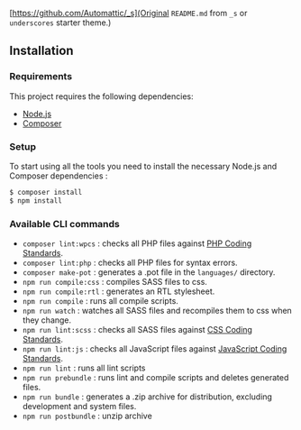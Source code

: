 [https://github.com/Automattic/_s](Original `README.md` from `_s` or `underscores` starter theme.)

## Installation

### Requirements

This project requires the following dependencies:

- [Node.js](https://nodejs.org/)
- [Composer](https://getcomposer.org/)

### Setup

To start using all the tools you need to install the necessary Node.js and Composer dependencies :

```sh
$ composer install
$ npm install
```

### Available CLI commands

- `composer lint:wpcs` : checks all PHP files against [PHP Coding Standards](https://developer.wordpress.org/coding-standards/wordpress-coding-standards/php/).
- `composer lint:php` : checks all PHP files for syntax errors.
- `composer make-pot` : generates a .pot file in the `languages/` directory.
- `npm run compile:css` : compiles SASS files to css.
- `npm run compile:rtl` : generates an RTL stylesheet.
- `npm run compile` : runs all compile scripts.
- `npm run watch` : watches all SASS files and recompiles them to css when they change.
- `npm run lint:scss` : checks all SASS files against [CSS Coding Standards](https://developer.wordpress.org/coding-standards/wordpress-coding-standards/css/).
- `npm run lint:js` : checks all JavaScript files against [JavaScript Coding Standards](https://developer.wordpress.org/coding-standards/wordpress-coding-standards/javascript/).
- `npm run lint` : runs all lint scripts
- `npm run prebundle` : runs lint and compile scripts and deletes generated files.
- `npm run bundle` : generates a .zip archive for distribution, excluding development and system files.
- `npm run postbundle` : unzip archive
